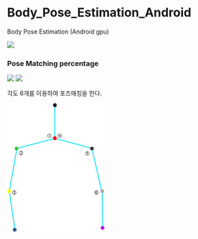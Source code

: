 # Body_Pose_Estimation_Android
Body Pose Estimation (Android gpu)



<img src="./resource/demo1.gif" height="300px"/>

### Pose Matching percentage

<img src="./resource/demo2.gif" height="300px"/>

<img src="./resource/demo3.gif" height="300px"/>



각도 6개를 이용하여 포즈매칭을 한다.

<img src="./resource/skeleton.png" height="300px"/>